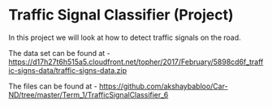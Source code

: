 Traffic Signal Classifier (Project)
===================================

In this project we will look at how to detect traffic signals on the road.

The data set can be found at - https://d17h27t6h515a5.cloudfront.net/topher/2017/February/5898cd6f_traffic-signs-data/traffic-signs-data.zip

The files can be found at - https://github.com/akshaybabloo/Car-ND/tree/master/Term_1/TrafficSignalClassifier_6